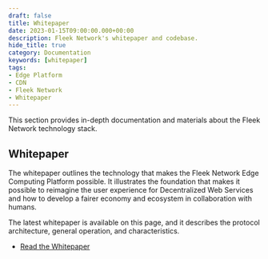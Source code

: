 ```yaml
---
draft: false
title: Whitepaper
date: 2023-01-15T09:00:00.000+00:00
description: Fleek Network's whitepaper and codebase.
hide_title: true
category: Documentation
keywords: [whitepaper]
tags:
- Edge Platform
- CDN
- Fleek Network
- Whitepaper
---
```


This section provides in-depth documentation and materials about the Fleek Network technology stack.

## Whitepaper

The whitepaper outlines the technology that makes the Fleek Network Edge Computing Platform possible. It illustrates the foundation that makes it possible to reimagine the user experience for Decentralized Web Services and how to develop a fairer economy and ecosystem in collaboration with humans.

The latest whitepaper is available on this page, and it describes the protocol architecture, general operation, and characteristics.

- [Read the Whitepaper](https://whitepaper.fleek.network/)
